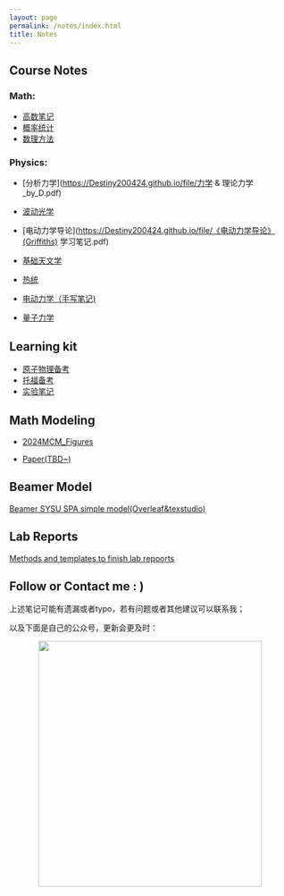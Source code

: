 ```yaml
---
layout: page
permalink: /notes/index.html
title: Notes
---
```


## Course Notes

### Math: 

- [高数笔记](https://Destiny200424.github.io/file/高数复习与CMC备考.pdf)
- [概率统计](https://Destiny200424.github.io/file/概统公式总结.pdf)
- [数理方法](https://Destiny200424.github.io/file/MMP复习.pdf)

### Physics:

- [分析力学](https://Destiny200424.github.io/file/力学 & 理论力学_by_D.pdf)
- [波动光学](https://Destiny200424.github.io/file/叶老师的波动光学与其他.pdf)
- [电动力学导论](https://Destiny200424.github.io/file/《电动力学导论》(Griffiths) 学习笔记.pdf)

- [基础天文学](https://Destiny200424.github.io/file/物理笔记_天文学基础.pdf)

- [热统](https://Destiny200424.github.io/file/热统笔记.pdf)

- [电动力学（手写笔记)](https://Destiny200424.github.io/file/电动力学复习.pdf)

- [量子力学](https://Destiny200424.github.io/file/QM_notes.pdf)

## Learning kit

- [原子物理备考](https://Destiny200424.github.io/file/原子物理备考.zip)
- [托福备考](https://Destiny200424.github.io/file/README.pdf)
- [实验笔记](https://Destiny200424.github.io/file/近代物理实验I笔记.pdf)

## Math Modeling

- [2024MCM_Figures](https://Destiny200424.github.io/file/24MCM_figures.pptx)

- [Paper(TBD~)]()

## Beamer Model

[Beamer SYSU SPA simple model(Overleaf&texstudio)](https://Destiny200424.github.io/file/Beamer_SYSU_SPA_simple_model.zip)

## Lab Reports

[Methods and templates to finish lab repoorts]([mp.weixin.qq.com/s/pqVP3QDE2lYSs7vrdkI8bA](https://mp.weixin.qq.com/s/pqVP3QDE2lYSs7vrdkI8bA))

## Follow or Contact me : )

上述笔记可能有遗漏或者typo，若有问题或者其他建议可以联系我；

以及下面是自己的公众号，更新会更及时：

<div style="text-align:center">
    <img src="https://Destiny200424.github.io/gzh.jpg" width="400" height="440">
</div>


